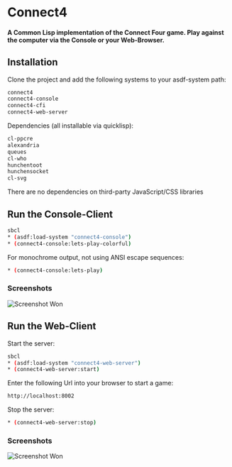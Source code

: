 # Connect4
#### A Common Lisp implementation of the Connect Four game. Play against the computer via the Console or your Web-Browser.

## Installation

Clone the project and add the following systems to your asdf-system path:

```bash
connect4
connect4-console
connect4-cfi
connect4-web-server
```

Dependencies (all installable via quicklisp):

```bash
cl-ppcre
alexandria
queues
cl-who
hunchentoot
hunchensocket
cl-svg
```
There are no dependencies on third-party JavaScript/CSS libraries

## Run the Console-Client

```bash
sbcl
* (asdf:load-system "connect4-console")
* (connect4-console:lets-play-colorful)
```
For monochrome output, not using ANSI escape sequences:
```bash
* (connect4-console:lets-play)
```

### Screenshots

![Screenshot Won](https://raw.github.com/frechmatz/connect4/master/doc/gameplay.jpg)

## Run the Web-Client

Start the server:
```bash
sbcl
* (asdf:load-system "connect4-web-server")
* (connect4-web-server:start)
```
Enter the following Url into your browser to start a game:
```bash
http://localhost:8002
```
Stop the server: 
```bash
* (connect4-web-server:stop)
```

### Screenshots

![Screenshot Won](https://raw.github.com/frechmatz/connect4/master/doc/client1.jpg)
